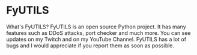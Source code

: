# FyUTILS
What's FyUTILS? FyUTILS is an open source Python project. It has many features such as DDoS attacks, port checker and much more. You can see updates on my Twitch and on my YouTube Channel. FyUTILS has a lot of bugs and I would appreciate if you report them as soon as possible.
